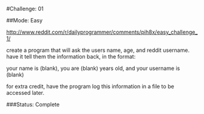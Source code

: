 #Challenge: 01

##Mode: Easy

http://www.reddit.com/r/dailyprogrammer/comments/pih8x/easy_challenge_1/

create a program that will ask the users name, age, and reddit username. have it tell them the information back, in the format:

your name is (blank), you are (blank) years old, and your username is (blank)

for extra credit, have the program log this information in a file to be accessed later.

###Status: Complete